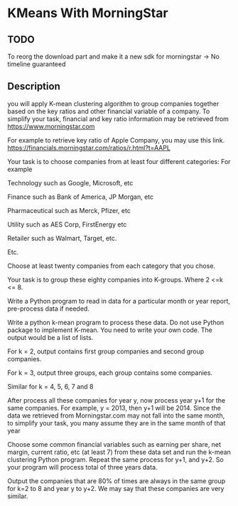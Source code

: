 # KMeans With MorningStar

## TODO
To reorg the download part and make it a new sdk for morningstar -> No timeline guaranteed

## Description
you will apply K-mean clustering algorithm to group companies together based on the key ratios and other financial variable of a company. To simplify your task, financial and key ratio information may be retrieved from https://www.morningstar.com

For example to retrieve key ratio of Apple Company, you may use this link. https://financials.morningstar.com/ratios/r.html?t=AAPL

Your task is to choose companies from at least four different categories: For example

Technology such as Google, Microsoft, etc

Finance such as Bank of America, JP Morgan, etc

Pharmaceutical such as Merck, Pfizer, etc

Utility such as AES Corp, FirstEnergy etc

Retailer such as Walmart, Target, etc.

Etc.

Choose at least twenty companies from each category that you chose.

Your task is to group these eighty companies into K-groups. Where 2 <=k <= 8.

Write a Python program to read in data for a particular month or year report, pre-process data if needed.

Write a python k-mean program to process these data. Do not use Python package to implement K-mean. You need to write your own code. The output would be a list of lists.

For k = 2, output contains first group companies and second group companies.

For k = 3, output three groups, each group contains some companies.

Similar for k = 4, 5, 6, 7 and 8

After process all these companies for year y, now process year y+1 for the same companies. For example, y = 2013, then y+1 will be 2014. Since the data we retrieved from Morningstar.com may not fall into the same month, to simplify your task, you many assume they are in the same month of that year

Choose some common financial variables such as earning per share, net margin, current ratio, etc (at least 7) from these data set and run the k-mean clustering Python program. Repeat the same process for y+1, and y+2. So your program will process total of three years data.

Output the companies that are 80% of times are always in the same group for k=2 to 8 and year y to y+2. We may say that these companies are very similar.
